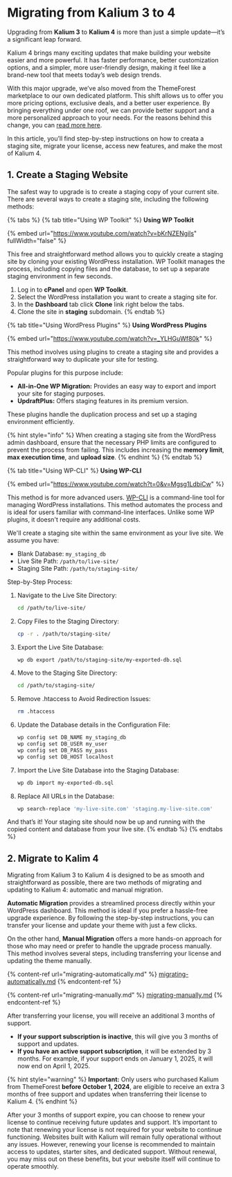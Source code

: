 # Migrating from Kalium 3 to 4

Upgrading from **Kalium 3** to **Kalium 4** is more than just a simple update—it’s a significant leap forward.

Kalium 4 brings many exciting updates that make building your website easier and more powerful. It has faster performance, better customization options, and a simpler, more user-friendly design, making it feel like a brand-new tool that meets today’s web design trends.

With this major upgrade, we’ve also moved from the ThemeForest marketplace to our own dedicated platform. This shift allows us to offer you more pricing options, exclusive deals, and a better user experience. By bringing everything under one roof, we can provide better support and a more personalized approach to your needs. For the reasons behind this change, you can [read more here](https://kaliumtheme.com/platform-change).

In this article, you’ll find step-by-step instructions on how to creata a staging site, migrate your license, access new features, and make the most of Kalium 4.

## 1. Create a Staging Website

The safest way to upgrade is to create a staging copy of your current site. There are several ways to create a staging site, including the following methods:

{% tabs %}
{% tab title="Using WP Toolkit" %}
**Using WP Toolkit**

{% embed url="https://www.youtube.com/watch?v=bKrNZENgils" fullWidth="false" %}

This free and straightforward method allows you to quickly create a staging site by cloning your existing WordPress installation. WP Toolkit manages the process, including copying files and the database, to set up a separate staging environment in few seconds.

1. Log in to **cPanel** and open **WP Toolkit**.
2. Select the WordPress installation you want to create a staging site for.
3. In the **Dashboard** tab click **Clone** link right below the tabs.
4. Clone the site in **staging** subdomain.
{% endtab %}

{% tab title="Using WordPress Plugins" %}
**Using WordPress Plugins**

{% embed url="https://www.youtube.com/watch?v=_YLHGuWf80k" %}

This method involves using plugins to create a staging site and provides a straightforward way to duplicate your site for testing.

Popular plugins for this purpose include:

* **All-in-One WP Migration:** Provides an easy way to export and import your site for staging purposes.
* **UpdraftPlus:** Offers staging features in its premium version.

These plugins handle the duplication process and set up a staging environment efficiently.

{% hint style="info" %}
When creating a staging site from the WordPress admin dashboard, ensure that the necessary PHP limits are configured to prevent the process from failing. This includes increasing the **memory limit**, **max execution time**, and **upload size**.
{% endhint %}
{% endtab %}

{% tab title="Using WP-CLI" %}
**Using WP-CLI**

{% embed url="https://www.youtube.com/watch?t=0&v=Mgsg1LdbiCw" %}

This method is for more advanced users. [WP-CLI](https://wp-cli.org) is a command-line tool for managing WordPress installations. This method automates the process and is ideal for users familiar with command-line interfaces. Unlike some WP plugins, it doesn't require any additional costs.

We'll create a staging site within the same environment as your live site. We assume you have:

* Blank Database: `my_staging_db`
* Live Site Path: `/path/to/live-site/`
* Staging Site Path: `/path/to/staging-site/`

Step-by-Step Process:

1.  Navigate to the Live Site Directory:

    ```sh
    cd /path/to/live-site/
    ```
2.  Copy Files to the Staging Directory:

    ```sh
    cp -r . /path/to/staging-site/
    ```
3.  Export the Live Site Database:

    ```bash
    wp db export /path/to/staging-site/my-exported-db.sql
    ```
4.  Move to the Staging Site Directory:

    ```bash
    cd /path/to/staging-site/
    ```
5.  Remove .htaccess to Avoid Redirection Issues:

    ```bash
    rm .htaccess
    ```
6.  Update the Database details in the Configuration File:

    ```bash
    wp config set DB_NAME my_staging_db
    wp config set DB_USER my_user
    wp config set DB_PASS my_pass
    wp config set DB_HOST localhost
    ```
7.  Import the Live Site Database into the Staging Database:

    ```bash
    wp db import my-exported-db.sql
    ```
8.  Replace All URLs in the Database:

    ```bash
    wp search-replace 'my-live-site.com' 'staging.my-live-site.com'
    ```

And that’s it! Your staging site should now be up and running with the copied content and database from your live site.
{% endtab %}
{% endtabs %}

## 2. Migrate to Kalim 4

Migrating from Kalium 3 to Kalium 4 is designed to be as smooth and straightforward as possible, there are two methods of migrating and updating to Kalium 4: automatic and manual migration.

**Automatic Migration** provides a streamlined process directly within your WordPress dashboard. This method is ideal if you prefer a hassle-free upgrade experience. By following the step-by-step instructions, you can transfer your license and update your theme with just a few clicks.&#x20;

On the other hand, **Manual Migration** offers a more hands-on approach for those who may need or prefer to handle the upgrade process manually. This method involves several steps, including transferring your license and updating the theme manually.&#x20;

{% content-ref url="migrating-automatically.md" %}
[migrating-automatically.md](migrating-automatically.md)
{% endcontent-ref %}

{% content-ref url="migrating-manually.md" %}
[migrating-manually.md](migrating-manually.md)
{% endcontent-ref %}

After transferring your license, you will receive an additional 3 months of support.&#x20;

* **If your support subscription is inactive**, this will give you 3 months of support and updates.&#x20;
* **If you have an active support subscription**, it will be extended by 3 months. For example, if your support ends on January 1, 2025, it will now end on April 1, 2025.

{% hint style="warning" %}
**Important:** Only users who purchased Kalium from ThemeForest **before October 1, 2024**, are eligible to receive an extra 3 months of free support and updates when transferring their license to Kalium 4.
{% endhint %}

After your 3 months of support expire, you can choose to renew your license to continue receiving future updates and support. It’s important to note that renewing your license is not required for your website to continue functioning. Websites built with Kalium will remain fully operational without any issues. However, renewing your license is recommended to maintain access to updates, starter sites, and dedicated support. Without renewal, you may miss out on these benefits, but your website itself will continue to operate smoothly.
